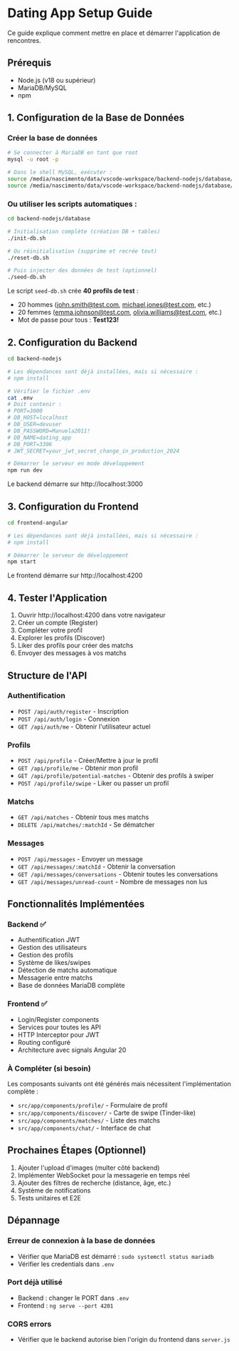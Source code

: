 # Dating App Setup Guide

Ce guide explique comment mettre en place et démarrer l'application de rencontres.

## Prérequis

- Node.js (v18 ou supérieur)
- MariaDB/MySQL
- npm

## 1. Configuration de la Base de Données

### Créer la base de données

```bash
# Se connecter à MariaDB en tant que root
mysql -u root -p

# Dans le shell MySQL, exécuter :
source /media/nascimento/data/vscode-workspace/backend-nodejs/database/setup.sql
source /media/nascimento/data/vscode-workspace/backend-nodejs/database/schema.sql
```

### Ou utiliser les scripts automatiques :

```bash
cd backend-nodejs/database

# Initialisation complète (création DB + tables)
./init-db.sh

# Ou réinitialisation (supprime et recrée tout)
./reset-db.sh

# Puis injecter des données de test (optionnel)
./seed-db.sh
```

Le script `seed-db.sh` crée **40 profils de test** :
- 20 hommes (john.smith@test.com, michael.jones@test.com, etc.)
- 20 femmes (emma.johnson@test.com, olivia.williams@test.com, etc.)
- Mot de passe pour tous : **Test123!**

## 2. Configuration du Backend

```bash
cd backend-nodejs

# Les dépendances sont déjà installées, mais si nécessaire :
# npm install

# Vérifier le fichier .env
cat .env
# Doit contenir :
# PORT=3000
# DB_HOST=localhost
# DB_USER=devuser
# DB_PASSWORD=Manuela2011!
# DB_NAME=dating_app
# DB_PORT=3306
# JWT_SECRET=your_jwt_secret_change_in_production_2024

# Démarrer le serveur en mode développement
npm run dev
```

Le backend démarre sur http://localhost:3000

## 3. Configuration du Frontend

```bash
cd frontend-angular

# Les dépendances sont déjà installées, mais si nécessaire :
# npm install

# Démarrer le serveur de développement
npm start
```

Le frontend démarre sur http://localhost:4200

## 4. Tester l'Application

1. Ouvrir http://localhost:4200 dans votre navigateur
2. Créer un compte (Register)
3. Compléter votre profil
4. Explorer les profils (Discover)
5. Liker des profils pour créer des matchs
6. Envoyer des messages à vos matchs

## Structure de l'API

### Authentification
- `POST /api/auth/register` - Inscription
- `POST /api/auth/login` - Connexion
- `GET /api/auth/me` - Obtenir l'utilisateur actuel

### Profils
- `POST /api/profile` - Créer/Mettre à jour le profil
- `GET /api/profile/me` - Obtenir mon profil
- `GET /api/profile/potential-matches` - Obtenir des profils à swiper
- `POST /api/profile/swipe` - Liker ou passer un profil

### Matchs
- `GET /api/matches` - Obtenir tous mes matchs
- `DELETE /api/matches/:matchId` - Se dématcher

### Messages
- `POST /api/messages` - Envoyer un message
- `GET /api/messages/:matchId` - Obtenir la conversation
- `GET /api/messages/conversations` - Obtenir toutes les conversations
- `GET /api/messages/unread-count` - Nombre de messages non lus

## Fonctionnalités Implémentées

### Backend ✅
- Authentification JWT
- Gestion des utilisateurs
- Gestion des profils
- Système de likes/swipes
- Détection de matchs automatique
- Messagerie entre matchs
- Base de données MariaDB complète

### Frontend ✅
- Login/Register components
- Services pour toutes les API
- HTTP Interceptor pour JWT
- Routing configuré
- Architecture avec signals Angular 20

### À Compléter (si besoin)
Les composants suivants ont été générés mais nécessitent l'implémentation complète :
- `src/app/components/profile/` - Formulaire de profil
- `src/app/components/discover/` - Carte de swipe (Tinder-like)
- `src/app/components/matches/` - Liste des matchs
- `src/app/components/chat/` - Interface de chat

## Prochaines Étapes (Optionnel)

1. Ajouter l'upload d'images (multer côté backend)
2. Implémenter WebSocket pour la messagerie en temps réel
3. Ajouter des filtres de recherche (distance, âge, etc.)
4. Système de notifications
5. Tests unitaires et E2E

## Dépannage

### Erreur de connexion à la base de données
- Vérifier que MariaDB est démarré : `sudo systemctl status mariadb`
- Vérifier les credentials dans `.env`

### Port déjà utilisé
- Backend : changer le PORT dans `.env`
- Frontend : `ng serve --port 4201`

### CORS errors
- Vérifier que le backend autorise bien l'origin du frontend dans `server.js`
